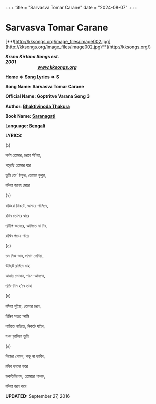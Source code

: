 +++
title = "Sarvasva Tomar Carane"
date = "2024-08-07"
+++

# Sarvasva Tomar Carane
[**![http://kksongs.org/image_files/image002.jpg](http://kksongs.org/image_files/image002.jpg)**](http://kksongs.org/)

**_Krsna Kirtana Songs est. 2001_**                                                                                                                                                 **_www.kksongs.org_**

**[Home](http://kksongs.org/)** **⇒** **[Song Lyrics](http://kksongs.org/lyrics.html)** **⇒** **[S](http://kksongs.org/songs/song_s.html)**

**Song Name: Sarvasva Tomar Carane**

**Official Name: Goptritve Varana Song 3**

**Author:** [**Bhaktivinoda Thakura**](http://kksongs.org/authors/list/bhaktivinoda.html)

**Book Name: [Saranagati](http://kksongs.org/authors/literature/saranagati.html)**

**Language: [Bengali](http://kksongs.org/language/list/bengali.html)**

**LYRICS:**

(১)

সর্বস্ব তোমার, চরণে সঁপিয়া,

পড়েছি তোমার ঘরে

তুমি তো’ ঠাকুর, তোমার কুকুর,

বলিয়া জানহ মোরে

(২)

বাঙ্ধিয়া নিকটে, আমারে পালিবে,

রহিব তোমার দ্বারে

প্রতীপ\-জনেরে, আসিতে না দিব,

রাখিব গড়ের পারে

(৩)

তব নিজ\-জন, প্রসাদ সেবিয়া,

উচ্ছিষ্ট রাখিবে যাহা

আমার ভোজন, পরম\-আনন্দে,

প্রতি\-দিন হ’বে তাহা

(৪)

বসিয়া শুইয়া, তোমার চরণ,

চিন্তিব সতত আমি

নাচিতে নাচিতে, নিকটে যাইব,

যখন ড়াকিবে তুমি

(৫)

নিজের পোষন, কভু না ভাবিব,

রহিব ভাবের ভরে

ভকতিবিনোদ, তোমারে পালক,

বলিয়া বরণ করে

**UPDATED:** September 27, 2016